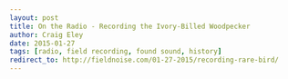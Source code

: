 ```yaml
---  
layout: post 
title: On the Radio - Recording the Ivory-Billed Woodpecker
author: Craig Eley 
date: 2015-01-27
tags: [radio, field recording, found sound, history]
redirect_to: http://fieldnoise.com/01-27-2015/recording-rare-bird/
---
```

